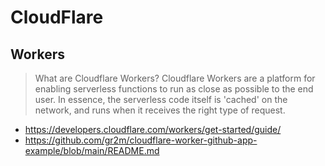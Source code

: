 # CloudFlare
## Workers
> What are Cloudflare Workers? Cloudflare Workers are a platform for enabling serverless functions to run as close as possible to the end user. In essence, the serverless code itself is 'cached' on the network, and runs when it receives the right type of request.

* https://developers.cloudflare.com/workers/get-started/guide/
* https://github.com/gr2m/cloudflare-worker-github-app-example/blob/main/README.md

